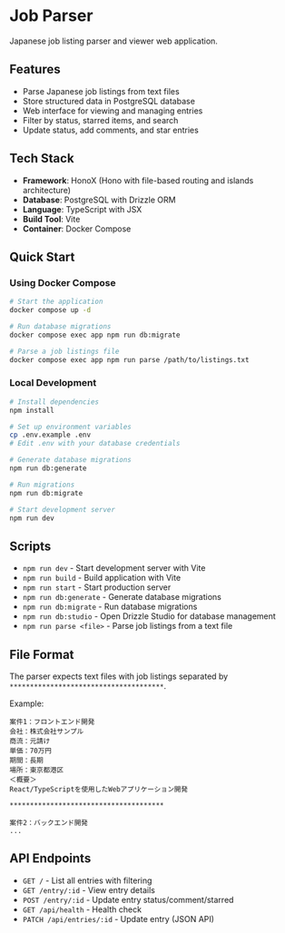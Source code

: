 # Job Parser

Japanese job listing parser and viewer web application.

## Features

- Parse Japanese job listings from text files
- Store structured data in PostgreSQL database
- Web interface for viewing and managing entries
- Filter by status, starred items, and search
- Update status, add comments, and star entries

## Tech Stack

- **Framework**: HonoX (Hono with file-based routing and islands architecture)
- **Database**: PostgreSQL with Drizzle ORM
- **Language**: TypeScript with JSX
- **Build Tool**: Vite
- **Container**: Docker Compose

## Quick Start

### Using Docker Compose

```bash
# Start the application
docker compose up -d

# Run database migrations
docker compose exec app npm run db:migrate

# Parse a job listings file
docker compose exec app npm run parse /path/to/listings.txt
```

### Local Development

```bash
# Install dependencies
npm install

# Set up environment variables
cp .env.example .env
# Edit .env with your database credentials

# Generate database migrations
npm run db:generate

# Run migrations
npm run db:migrate

# Start development server
npm run dev
```

## Scripts

- `npm run dev` - Start development server with Vite
- `npm run build` - Build application with Vite
- `npm run start` - Start production server
- `npm run db:generate` - Generate database migrations
- `npm run db:migrate` - Run database migrations
- `npm run db:studio` - Open Drizzle Studio for database management
- `npm run parse <file>` - Parse job listings from a text file

## File Format

The parser expects text files with job listings separated by `**************************************`.

Example:
```
案件1：フロントエンド開発
会社：株式会社サンプル
商流：元請け
単価：70万円
期間：長期
場所：東京都港区
＜概要＞
React/TypeScriptを使用したWebアプリケーション開発

**************************************

案件2：バックエンド開発
...
```

## API Endpoints

- `GET /` - List all entries with filtering
- `GET /entry/:id` - View entry details
- `POST /entry/:id` - Update entry status/comment/starred
- `GET /api/health` - Health check
- `PATCH /api/entries/:id` - Update entry (JSON API)